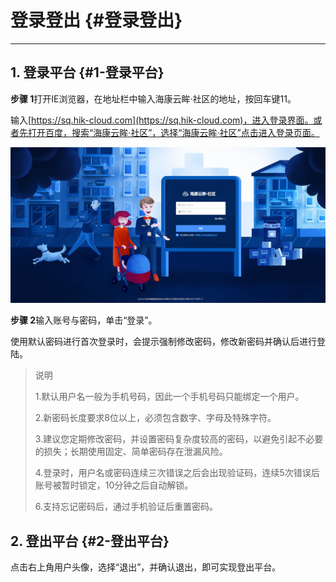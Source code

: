# 登录登出 {#登录登出}

---

## 1. 登录平台 {#1-登录平台}

**步骤 1**打开IE浏览器，在地址栏中输入海康云眸·社区的地址，按回车键11。

输入[https://sq.hik-cloud.com](https://sq.hik-cloud.com)，进入登录界面。或者先打开百度，搜索“海康云眸·社区”，选择“海康云眸·社区”点击进入登录页面。

![](/assets/login.jpg)

**步骤 2**输入账号与密码，单击“登录”。

使用默认密码进行首次登录时，会提示强制修改密码，修改新密码并确认后进行登陆。

> 说明
>
> 1.默认用户名一般为手机号码，因此一个手机号码只能绑定一个用户。
>
> 2.新密码长度要求8位以上，必须包含数字、字母及特殊字符。
>
> 3.建议您定期修改密码，并设置密码复杂度较高的密码，以避免引起不必要的损失；长期使用固定、简单密码存在泄漏风险。
>
> 4.登录时，用户名或密码连续三次错误之后会出现验证码，连续5次错误后账号被暂时锁定，10分钟之后自动解锁。
>
> 6.支持忘记密码后，通过手机验证后重置密码。

#### 

## 2. 登出平台 {#2-登出平台}

点击右上角用户头像，选择“退出”，并确认退出，即可实现登出平台。

